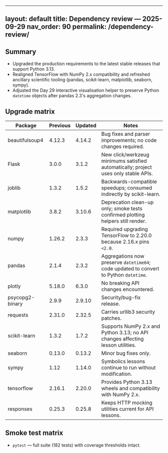 ______________________________________________________________________

## layout: default title: Dependency review — 2025-09-29 nav_order: 90 permalink: /dependency-review/

## Summary

- Upgraded the production requirements to the latest stable releases that support Python 3.13.
- Realigned TensorFlow with NumPy 2.x compatibility and refreshed ancillary scientific tooling (pandas, scikit-learn, matplotlib, seaborn, sympy).
- Adjusted the Day 29 interactive visualisation helper to preserve Python `datetime` objects after pandas 2.3's aggregation changes.

## Upgrade matrix

| Package | Previous | Updated | Notes |
|---------|----------|---------|-------|
| beautifulsoup4 | 4.12.3 | 4.14.2 | Bug fixes and parser improvements; no code changes required. |
| Flask | 3.0.0 | 3.1.2 | New click/werkzeug minimums satisfied automatically; project uses only stable APIs. |
| joblib | 1.3.2 | 1.5.2 | Backwards-compatible speedups; consumed indirectly by scikit-learn. |
| matplotlib | 3.8.2 | 3.10.6 | Deprecation clean-up only; smoke tests confirmed plotting helpers still render. |
| numpy | 1.26.2 | 2.3.3 | Required upgrading TensorFlow to 2.20.0 because 2.16.x pins `<2.0`. |
| pandas | 2.1.4 | 2.3.2 | Aggregations now preserve `datetime64`; code updated to convert to Python `datetime`. |
| plotly | 5.18.0 | 6.3.0 | No breaking API changes encountered. |
| psycopg2-binary | 2.9.9 | 2.9.10 | Security/bug-fix release. |
| requests | 2.31.0 | 2.32.5 | Carries urllib3 security patches. |
| scikit-learn | 1.3.2 | 1.7.2 | Supports NumPy 2.x and Python 3.13; no API changes affecting lesson utilities. |
| seaborn | 0.13.0 | 0.13.2 | Minor bug fixes only. |
| sympy | 1.12 | 1.14.0 | Symbolics lessons continue to run without modification. |
| tensorflow | 2.16.1 | 2.20.0 | Provides Python 3.13 wheels and compatibility with NumPy 2.x. |
| responses | 0.25.3 | 0.25.8 | Keeps HTTP mocking utilities current for API lessons. |

## Smoke test matrix

- `pytest` — full suite (182 tests) with coverage thresholds intact.
